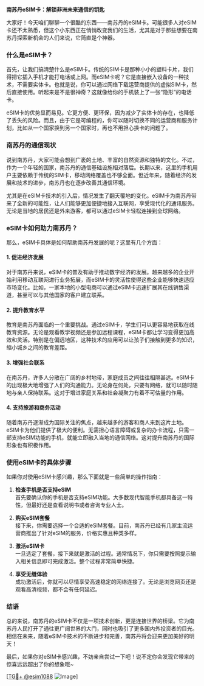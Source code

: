 **南苏丹eSIM卡：解锁非洲未来通信的钥匙**

大家好！今天咱们聊聊一个很酷的东西——南苏丹的eSIM卡。可能很多人对eSIM卡还不太熟悉，但这个小东西正在悄悄改变我们的生活，尤其是对于那些想要在南苏丹探索新机会的人们来说，它简直是个神器。

### 什么是eSIM卡？

首先，让我们搞清楚什么是eSIM卡。传统的SIM卡是那种小小的塑料卡片，我们得把它插入手机才能打电话或上网。而eSIM卡呢？它是直接嵌入设备的一种技术，不需要实体卡。也就是说，你可以通过网络下载运营商提供的虚拟SIM卡，然后直接使用。听起来是不是很神奇？这就像给你的手机装上了一张“隐形”的电话卡。

eSIM卡的优势显而易见。它更方便、更环保，因为减少了实体卡的存在，也降低了丢失的风险。而且，由于它是可编程的，你可以随时切换不同的运营商和服务计划，比如从一个国家换到另一个国家时，再也不用担心换卡的问题了。

### 南苏丹的通信现状

说到南苏丹，大家可能会想到广袤的土地、丰富的自然资源和独特的文化。不过，作为一个年轻的国家，南苏丹的通信基础设施相对落后。长期以来，这里的手机用户主要依赖于传统的SIM卡，移动网络覆盖也不够全面。但近年来，随着经济的发展和技术的进步，南苏丹也在逐步改善其通信环境。

尤其是在eSIM卡技术的引入后，情况发生了翻天覆地的变化。eSIM卡为南苏丹带来了全新的可能性，让人们能够更加便捷地接入互联网，享受现代化的通讯服务。无论是当地的居民还是外来游客，都可以通过eSIM卡轻松连接到全球网络。

### eSIM卡如何助力南苏丹？

那么，eSIM卡具体是如何帮助南苏丹发展的呢？这里有几个方面：

#### 1. **促进经济发展**
   对于南苏丹来说，eSIM卡的普及有助于推动数字经济的发展。越来越多的企业开始利用移动互联网进行业务拓展，而eSIM卡的灵活性使得这些企业能够快速适应市场变化。比如，一家本地的小型电商可以通过eSIM卡迅速扩展其在线销售渠道，甚至可以与其他国家的客户建立联系。

#### 2. **提升教育水平**
   教育是南苏丹面临的一个重要挑战。通过eSIM卡，学生们可以更容易地获取在线教育资源。无论是观看教学视频还是参加远程课程，eSIM卡都让学习变得更加高效和灵活。特别是在偏远地区，这种技术的应用可以让孩子们接触到更多的知识，缩小城乡之间的教育差距。

#### 3. **增强社会联系**
   在南苏丹，许多人分散在广阔的乡村地带，家庭成员之间往往相隔甚远。eSIM卡的出现极大地增强了人们的沟通能力。无论身在何处，只要有网络，就可以随时随地与亲人保持联系。这对于增进家庭关系和社会凝聚力有着不可估量的作用。

#### 4. **支持旅游和商务活动**
   随着南苏丹逐渐成为国际关注的焦点，越来越多的游客和商人来到这片土地。eSIM卡为他们提供了极大的便利。无需担心语言障碍或复杂的办卡流程，只需一部支持eSIM功能的手机，就能立即融入当地的通信网络。这对提升南苏丹的国际形象也有积极作用。

### 使用eSIM卡的具体步骤

如果你对使用eSIM卡感兴趣，那么下面就是一些简单的操作指南：

1. **检查手机是否支持eSIM**  
   首先要确认你的手机是否支持eSIM功能。大多数现代智能手机都具备这一特性，但最好还是查看说明书或者咨询专业人士。

2. **购买eSIM套餐**  
   接下来，你需要选择一个合适的eSIM套餐。目前，南苏丹已经有几家主流运营商推出了针对eSIM的服务，价格实惠且种类多样。

3. **激活eSIM卡**  
   一旦选定了套餐，接下来就是激活的过程。通常情况下，你只需要按照提示输入相关信息即可完成激活。整个过程非常简单快捷。

4. **享受无缝体验**  
   成功激活后，你就可以尽情享受高速稳定的网络连接了。无论是浏览网页还是观看高清视频，都不会有任何延迟。

### 结语

总的来说，南苏丹的eSIM卡不仅是一项技术创新，更是连接世界的桥梁。它为南苏丹人民打开了通往更广阔世界的大门，同时也吸引了更多国内外投资者的目光。相信在未来，随着eSIM卡技术的不断进步和完善，南苏丹将会迎来更加美好的明天！

最后，如果你对eSIM卡感兴趣，不妨亲自尝试一下吧！说不定你会发现它带来的惊喜远远超出了你的想象哦~

[[TG💪+ @esim1088](https://t.me/s/esim1088) ![Image](https://i.postimg.cc/4NQfJmqS/Snipaste-2025-05-13-00-14-12.png)]
